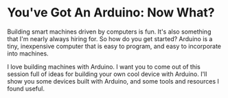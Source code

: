 # You've Got An Arduino: Now What?

Building smart machines driven by computers is fun.  It's also something that
I'm nearly always hiring for.  So how do you get started?  Arduino is a tiny,
inexpensive computer that is easy to program, and easy to incorporate into
machines.

I love building machines with Arduino.  I want you to come out of this
session full of ideas for building your own cool device with Arduino.
I'll show you some devices built with Arduino, and some tools and
resources I found useful.
